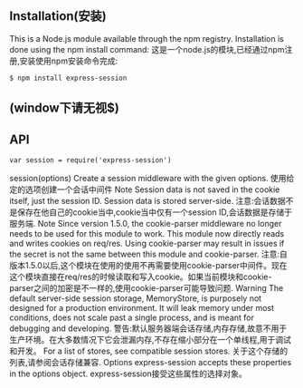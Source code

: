 ## Installation(安装)
This is a Node.js module available through the npm registry. Installation is done using the npm install command:
这是一个node.js的模块,已经通过npm注册,安装使用npm安装命令完成:
<pre><code>$ npm install express-session
</code></pre>
(window下请无视$)
----------------------------------------------------------------------------------------------------------------
## API
<pre><code>var session = require('express-session')</pre></code>
session(options)
Create a session middleware with the given options.
使用给定的选项创建一个会话中间件
Note Session data is not saved in the cookie itself, just the session ID. Session data is stored server-side.
注意:会话数据不是保存在他自己的cookie当中,cookie当中仅有一个session ID,会话数据是存储于服务端.
Note Since version 1.5.0, the cookie-parser middleware no longer needs to be used for this module to work. This module now directly reads and writes cookies on req/res. Using cookie-parser may result in issues if the secret is not the same between this module and cookie-parser.
注意:自版本1.5.0以后,这个模块在使用的使用不再需要使用cookie-parser中间件。现在这个模块直接在req/res的时候读取和写入cookie。如果当前模块和cookie-parser之间的加密是不一样的,使用cookie-parser可能导致问题.
Warning The default server-side session storage, MemoryStore, is purposely not designed for a production environment. It will leak memory under most conditions, does not scale past a single process, and is meant for debugging and developing.
警告:默认服务器端会话存储,内存存储,故意不用于生产环境。在大多数情况下它会泄漏内存,不存在缩小部分在一个单线程,用于调试和开发。
For a list of stores, see compatible session stores.
关于这个存储的列表,请参阅会话存储兼容.
Options
express-session accepts these properties in the options object.
express-session接受这些属性的选择对象。
